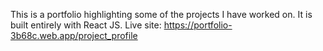 This is a portfolio highlighting some of the projects I have worked on.
It is built entirely with React JS. 
Live site: https://portfolio-3b68c.web.app/project_profile
